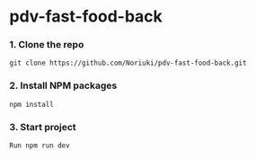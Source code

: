 # pdv-fast-food-back

### 1. Clone the repo
```git clone https://github.com/Noriuki/pdv-fast-food-back.git```
### 2. Install NPM packages
``` npm install ```
### 3. Start project
``` Run npm run dev ```